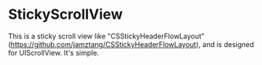 # StickyScrollView
This is a sticky scroll view like "CSStickyHeaderFlowLayout" (https://github.com/jamztang/CSStickyHeaderFlowLayout), and is designed for UIScrollView. It's simple.
